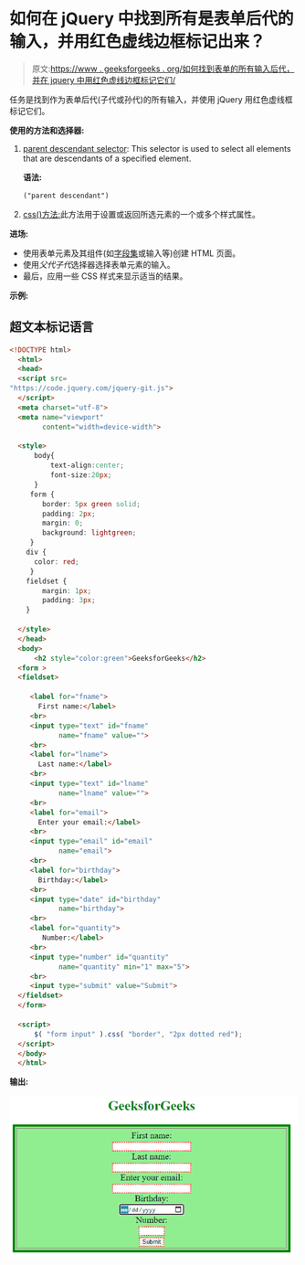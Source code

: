 # 如何在 jQuery 中找到所有是表单后代的输入，并用红色虚线边框标记出来？

> 原文:[https://www . geeksforgeeks . org/如何找到表单的所有输入后代，并在 jquery 中用红色虚线边框标记它们/](https://www.geeksforgeeks.org/how-to-find-all-inputs-that-are-descendants-of-a-form-and-mark-them-with-a-dotted-red-border-in-jquery/)

任务是找到作为表单后代(子代或孙代)的所有输入，并使用 jQuery 用红色虚线框标记它们。

**使用的方法和选择器:**

1.  [parent descendant selector](https://www.geeksforgeeks.org/jquery-parent-descendant-selector/): This selector is used to select all elements that are descendants of a specified element.

    **语法:**

    ```html
    ("parent descendant")
    ```

2.  [css()方法:](https://www.geeksforgeeks.org/jquery-css-method/)此方法用于设置或返回所选元素的一个或多个样式属性。

**进场:**

*   使用表单元素及其组件(如[字段集](https://www.geeksforgeeks.org/html5-fieldset-tag/)或输入等)创建 HTML 页面。
*   使用*父代子代*选择器选择表单元素的输入。
*   最后，应用一些 CSS 样式来显示适当的结果。

**示例:**

## 超文本标记语言

```html
<!DOCTYPE html>
  <html>
  <head>
  <script src=
"https://code.jquery.com/jquery-git.js">
  </script>
  <meta charset="utf-8">
  <meta name="viewport" 
        content="width=device-width">

  <style>
      body{
          text-align:center;
          font-size:20px;
      }
     form {
        border: 5px green solid;
        padding: 2px;
        margin: 0;
        background: lightgreen;
     }
    div {
      color: red;
     }
    fieldset {
        margin: 1px;
        padding: 3px;
    }

  </style>
  </head>
  <body>
      <h2 style="color:green">GeeksforGeeks</h2>
  <form >
  <fieldset>

     <label for="fname">
       First name:</label>
     <br>
     <input type="text" id="fname" 
            name="fname" value="">
     <br>
     <label for="lname">
       Last name:</label>
     <br>
     <input type="text" id="lname" 
            name="lname" value="">
     <br>
     <label for="email">
       Enter your email:</label>
     <br>
     <input type="email" id="email" 
            name="email">
     <br>
     <label for="birthday">
       Birthday:</label>
     <br>
     <input type="date" id="birthday" 
            name="birthday">
     <br>
     <label for="quantity">
        Number:</label>
     <br>
     <input type="number" id="quantity" 
            name="quantity" min="1" max="5">
     <br>
     <input type="submit" value="Submit">
  </fieldset>
  </form>  

  <script>
      $( "form input" ).css( "border", "2px dotted red");
  </script>
  </body>
  </html>
```

**输出:**

![](img/7ffd24350edddcb4703460e77c2888fc.png)